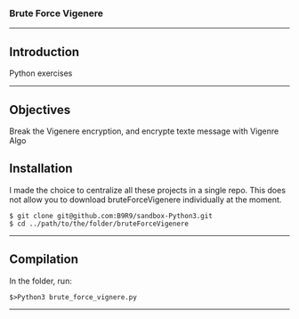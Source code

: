 ### Brute Force Vigenere

***
## Introduction  
Python exercises 

***
## Objectives  
Break the Vigenere encryption, and encrypte texte message with Vigenre Algo

## Installation  
I made the choice to centralize all these projects in a single repo.
This does not allow you to download bruteForceVigenere individually at the moment.
```
$ git clone git@github.com:B9R9/sandbox-Python3.git
$ cd ../path/to/the/folder/bruteForceVigenere
```
***
## Compilation
In the folder, run:  
```
$>Python3 brute_force_vignere.py
```
***

